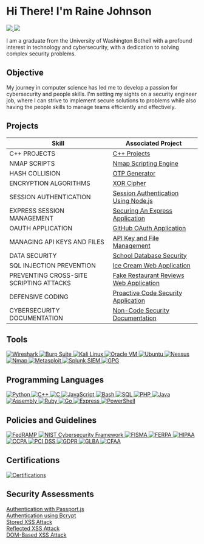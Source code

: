 # Hi There! I'm Raine Johnson
<a href="https://www.linkedin.com/in/raine-johnson/"><img src="https://img.shields.io/badge/-LinkedIn-0072b1?&style=for-the-badge&logo=linkedin&logoColor=white" /> <a href="https://github.com/RaineJohnson/Non-Code-Security-Documentation/blob/main/Raine%20Johnson%20Resume.pdf" target="_blank">
  <img src="https://img.shields.io/badge/-Resume-FFD700?&style=for-the-badge&logo=googledocs&logoColor=white" />
</a>
</a>

I am a graduate from the University of Washington Bothell with a profound interest in technology and cybersecurity, with a dedication to solving complex security problems.

## Objective

My journey in computer science has led me to develop a passion for cybersecurity and people skills. I'm setting my sights on a security engineer job, where I can strive to implement secure solutions to problems while also having the people skills to manage teams efficiently and effectively.

## Projects

| Skill                                         | Associated Project         |
|-----------------------------------------------|----------------------------|
| C++ PROJECTS                                  | <a href="https://github.com/RaineJohnson/C-Plus-Plus-Projects.git">C++ Projects</a>|
| NMAP SCRIPTS                                  | <a href="https://github.com/RaineJohnson/Nmap-Scripts.git">Nmap Scripting Engine</a>|
| HASH COLLISION                                | <a href="https://github.com/RaineJohnson/337Assignment2.git">OTP Generator</a>|
| ENCRYPTION ALGORITHMS                         | <a href="https://github.com/RaineJohnson/XOR-Cipher.git">XOR Cipher</a>|
| SESSION AUTHENTICATION                        | <a href="https://github.com/RaineJohnson/Session-Authentication.git">Session Authentication Using Node.js</a>|
| EXPRESS SESSION MANAGEMENT                    | <a href="https://github.com/RaineJohnson/Express-Session-Management.git">Securing An Express Application</a>|
| OAUTH APPLICATION                             | <a href="https://github.com/RaineJohnson/OAuth-Through-GitHub.git">GitHub OAuth Application</a>|
| MANAGING API KEYS AND FILES                   | <a href="https://github.com/RaineJohnson/Node-Env-Keys-Management.git">API Key and File Management</a>|
| DATA SECURITY                                 | <a href="https://github.com/RaineJohnson/Data-Security-Application.git">School Database Security</a>|
| SQL INJECTION PREVENTION                      | <a href="https://github.com/RaineJohnson/SQL-Injection-Project.git">Ice Cream Web Application</a>|
| PREVENTING CROSS-SITE SCRIPTING ATTACKS       | <a href="https://github.com/RaineJohnson/Preventing-XSS-Attacks.git">Fake Restaurant Reviews Web Application</a>|
| DEFENSIVE CODING                              | <a href="https://github.com/RaineJohnson/Defensive-Coding.git">Proactive Code Security Application</a>|
| CYBERSECURITY DOCUMENTATION                   | <a href="https://github.com/RaineJohnson/Non-Code-Security-Documentation.git">Non-Code Security Documentation</a>|

## Tools

<a href="https://www.wireshark.org" target="_blank">
  <img src="https://img.shields.io/badge/-Wireshark-1679A7?&style=for-the-badge&logo=Wireshark&logoColor=white" alt="Wireshark"/>
</a>
<a href="https://portswigger.net/burp" target="_blank">
  <img src="https://img.shields.io/badge/-Burp%20Suite-FE7A16?style=for-the-badge&logo=Burp%20Suite&logoColor=white" alt="Burp Suite"/>
</a>
<a href="https://www.kali.org" target="_blank">
  <img src="https://img.shields.io/badge/-Kali%20Linux-557C94?&style=for-the-badge&logo=kalilinux&logoColor=white" alt="Kali Linux"/>
</a>
<a href="https://www.oracle.com/virtualization/" target="_blank">
  <img src="https://img.shields.io/badge/-Oracle%20VM-F80000?&style=for-the-badge&logo=oracle&logoColor=white" alt="Oracle VM"/>
</a>
<a href="https://ubuntu.com" target="_blank">
  <img src="https://img.shields.io/badge/-Ubuntu-E95420?&style=for-the-badge&logo=ubuntu&logoColor=white" alt="Ubuntu"/>
</a>
<a href="https://www.tenable.com/products/nessus" target="_blank">
  <img src="https://img.shields.io/badge/-Nessus-00A1E0?&style=for-the-badge&logo=tenable&logoColor=white" alt="Nessus"/>
</a>
<a href="https://nmap.org" target="_blank">
  <img src="https://img.shields.io/badge/-Nmap-4682B4?&style=for-the-badge&logo=nmap&logoColor=white" alt="Nmap"/>
</a>
<a href="https://www.metasploit.com" target="_blank">
  <img src="https://img.shields.io/badge/-Metasploit-000000?&style=for-the-badge&logo=metasploit&logoColor=white" alt="Metasploit"/>
</a>
<a href="https://www.splunk.com" target="_blank">
  <img src="https://img.shields.io/badge/-Splunk%20SIEM-000000?&style=for-the-badge&logo=Splunk&logoColor=white" alt="Splunk SIEM"/>
</a>
<a href="https://gnupg.org" target="_blank">
  <img src="https://img.shields.io/badge/-GPG-000000?&style=for-the-badge&logo=GnuPG&logoColor=white" alt="GPG"/>
</a>


## Programming Languages
<a href="https://www.python.org" target="_blank">
  <img src="https://img.shields.io/badge/-Python-3776AB?style=for-the-badge&logo=Python&logoColor=white" alt="Python"/>
</a>
<a href="https://isocpp.org/" target="_blank">
  <img src="https://img.shields.io/badge/-C++-00599C?style=for-the-badge&logo=C%2B%2B&logoColor=white" alt="C++"/>
</a>
<a href="https://en.wikipedia.org/wiki/C_(programming_language)" target="_blank">
  <img src="https://img.shields.io/badge/-C-A8B9CC?style=for-the-badge&logo=C&logoColor=white" alt="C"/>
</a>
<a href="https://developer.mozilla.org/en-US/docs/Web/JavaScript" target="_blank">
  <img src="https://img.shields.io/badge/-JavaScript-F7DF1E?style=for-the-badge&logo=JavaScript&logoColor=black" alt="JavaScript"/>
</a>
<a href="https://www.gnu.org/software/bash/" target="_blank">
  <img src="https://img.shields.io/badge/-Bash-4EAA25?style=for-the-badge&logo=GNU-Bash&logoColor=white" alt="Bash"/>
</a>
<a href="https://en.wikipedia.org/wiki/SQL" target="_blank">
  <img src="https://img.shields.io/badge/-SQL-003B57?style=for-the-badge&logo=MySQL&logoColor=white" alt="SQL"/>
</a>
<a href="https://www.php.net/" target="_blank">
  <img src="https://img.shields.io/badge/-PHP-777BB4?style=for-the-badge&logo=PHP&logoColor=white" alt="PHP"/>
</a>
<a href="https://www.java.com/" target="_blank">
  <img src="https://img.shields.io/badge/-Java-007396?style=for-the-badge&logo=Java&logoColor=white" alt="Java"/>
</a>
<a href="https://en.wikipedia.org/wiki/Assembly_language" target="_blank">
  <img src="https://img.shields.io/badge/-Assembly-525252?style=for-the-badge&logo=AssemblyScript&logoColor=white" alt="Assembly"/>
</a>
<a href="https://www.ruby-lang.org/en/" target="_blank">
  <img src="https://img.shields.io/badge/-Ruby-CC342D?style=for-the-badge&logo=Ruby&logoColor=white" alt="Ruby"/>
</a>
<a href="https://golang.org/" target="_blank">
  <img src="https://img.shields.io/badge/-Go-00ADD8?style=for-the-badge&logo=Go&logoColor=white" alt="Go"/>
</a>
<a href="https://expressjs.com/" target="_blank">
  <img src="https://img.shields.io/badge/-Express-000000?style=for-the-badge&logo=Express&logoColor=white" alt="Express"/>
</a>
<a href="https://docs.microsoft.com/en-us/powershell/" target="_blank">
  <img src="https://img.shields.io/badge/-PowerShell-5391FE?style=for-the-badge&logo=PowerShell&logoColor=white" alt="PowerShell"/>
</a>



## Policies and Guidelines

<a href="https://www.fedramp.gov/" target="_blank">
  <img src="https://img.shields.io/badge/-FedRAMP-004990?style=for-the-badge&logo=FedRAMP&logoColor=white" alt="FedRAMP"/>
</a>
<a href="https://www.nist.gov/cyberframework" target="_blank">
  <img src="https://img.shields.io/badge/-NIST%20CSF-006699?style=for-the-badge&logo=NIST&logoColor=white" alt="NIST Cybersecurity Framework"/>
</a>
<a href="https://www.cisa.gov/topics/cyber-threats-and-advisories/federal-information-security-modernization-act" target="_blank">
  <img src="https://img.shields.io/badge/-FISMA-003366?style=for-the-badge&logo=GOV&logoColor=white" alt="FISMA"/>
</a>
<a href="https://studentprivacy.ed.gov/ferpa" target="_blank">
  <img src="https://img.shields.io/badge/-FERPA-003366?style=for-the-badge&logo=Education&logoColor=white" alt="FERPA"/>
</a>
<a href="https://www.hhs.gov/hipaa/for-professionals/index.html" target="_blank">
  <img src="https://img.shields.io/badge/-HIPAA-0072CE?style=for-the-badge&logo=Health&logoColor=white" alt="HIPAA"/>
</a>
<a href="https://oag.ca.gov/privacy/ccpa" target="_blank">
  <img src="https://img.shields.io/badge/-CCPA-175E1C?style=for-the-badge&logo=California&logoColor=white" alt="CCPA"/>
</a>
<a href="https://www.pcisecuritystandards.org/" target="_blank">
  <img src="https://img.shields.io/badge/-PCI%20DSS-005F8D?style=for-the-badge&logo=Secure&logoColor=white" alt="PCI DSS"/>
</a>
<a href="https://gdpr-info.eu/" target="_blank">
  <img src="https://img.shields.io/badge/-GDPR-003399?style=for-the-badge&logo=EU&logoColor=white" alt="GDPR"/>
</a>
<a href="https://www.ftc.gov/business-guidance/privacy-security/gramm-leach-bliley-act" target="_blank">
  <img src="https://img.shields.io/badge/-GLBA-006747?style=for-the-badge&logo=FTC&logoColor=white" alt="GLBA"/>
</a>
<a href="https://www.justice.gov/jm/jm-9-48000-computer-fraud" target="_blank">
  <img src="https://img.shields.io/badge/-CFAA-8A2BE2?style=for-the-badge&logo=DOJ&logoColor=white" alt="CFAA"/>
</a>




## Certifications

<a href="https://github.com/RaineJohnson/Certifications.git" target="_blank">
  <img src="https://img.shields.io/badge/-GitHub%20Certifications-181717?&style=for-the-badge&logo=github&logoColor=white" alt="Certifications"/>
</a>



## Security Assessments

<a href="https://github.com/RaineJohnson/Authentication-with-passport.js.git">Authentication with Passport.js</a> <br/>
<a href="https://github.com/RaineJohnson/Bcrypt-Authentication.git">Authentication using Bcrypt</a> <br/>
<a href="https://github.com/RaineJohnson/Stored-XSS-Attack.git">Stored XSS Attack</a> <br/>
<a href="https://github.com/RaineJohnson/Reflected-XSS-Attack.git">Reflected XSS Attack</a> <br/>
<a href="https://github.com/RaineJohnson/DOM-Based-XSS-Attack.git">DOM-Based XSS Attack</a>

